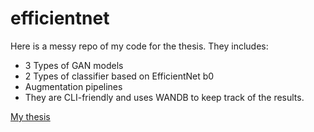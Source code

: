 # efficientnet

Here is a messy repo of my code for the thesis. They includes:
- 3 Types of GAN models
- 2 Types of classifier based on EfficientNet b0
- Augmentation pipelines
- They are CLI-friendly and uses WANDB to keep track of the results.

[My thesis](Bachelorthesis_ThangLePhuoc_7315507_compressed.pdf)

